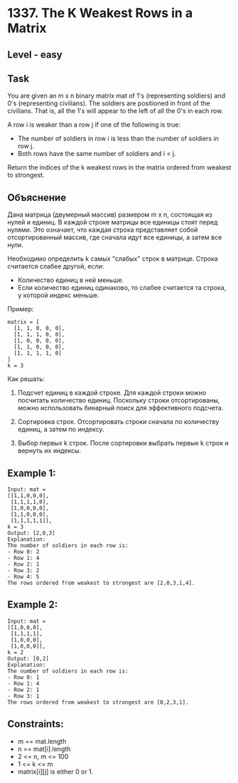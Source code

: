 # 1337. The K Weakest Rows in a Matrix


## Level - easy


## Task
You are given an m x n binary matrix mat of 1's (representing soldiers) and 0's (representing civilians). The soldiers are positioned in front of the civilians. That is, all the 1's will appear to the left of all the 0's in each row.

A row i is weaker than a row j if one of the following is true:
- The number of soldiers in row i is less than the number of soldiers in row j.
- Both rows have the same number of soldiers and i < j.

Return the indices of the k weakest rows in the matrix ordered from weakest to strongest.


## Объяснение
Дана матрица (двумерный массив) размером m x n, состоящая из нулей и единиц. 
В каждой строке матрицы все единицы стоят перед нулями. 
Это означает, что каждая строка представляет собой отсортированный массив, 
где сначала идут все единицы, а затем все нули.

Необходимо определить k самых "слабых" строк в матрице. Строка считается слабее другой, если:
- Количество единиц в ней меньше.
- Если количество единиц одинаково, то слабее считается та строка, у которой индекс меньше.

Пример:
```
matrix = [
  [1, 1, 0, 0, 0],
  [1, 1, 1, 0, 0],
  [1, 0, 0, 0, 0],
  [1, 1, 0, 0, 0],
  [1, 1, 1, 1, 0]
]
k = 3
```

Как решать:
1. Подсчет единиц в каждой строке.
Для каждой строки можно посчитать количество единиц. 
Поскольку строки отсортированы, можно использовать бинарный поиск для эффективного подсчета.

2. Сортировка строк. 
Отсортировать строки сначала по количеству единиц, а затем по индексу.

3. Выбор первых k строк. 
После сортировки выбрать первые k строк и вернуть их индексы.



## Example 1:
```
Input: mat = 
[[1,1,0,0,0],
 [1,1,1,1,0],
 [1,0,0,0,0],
 [1,1,0,0,0],
 [1,1,1,1,1]], 
k = 3
Output: [2,0,3]
Explanation: 
The number of soldiers in each row is: 
- Row 0: 2 
- Row 1: 4 
- Row 2: 1 
- Row 3: 2 
- Row 4: 5 
The rows ordered from weakest to strongest are [2,0,3,1,4].
```


## Example 2:
```
Input: mat = 
[[1,0,0,0],
 [1,1,1,1],
 [1,0,0,0],
 [1,0,0,0]], 
k = 2
Output: [0,2]
Explanation: 
The number of soldiers in each row is: 
- Row 0: 1 
- Row 1: 4 
- Row 2: 1 
- Row 3: 1 
The rows ordered from weakest to strongest are [0,2,3,1].
```


## Constraints:
- m == mat.length
- n == mat[i].length
- 2 <= n, m <= 100
- 1 <= k <= m
- matrix[i][j] is either 0 or 1.